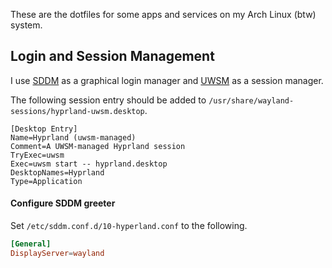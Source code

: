 These are the dotfiles for some apps and services on my Arch Linux (btw) system.

## Login and Session Management

I use [SDDM](https://wiki.archlinux.org/title/SDDM) as a graphical login manager and [UWSM](https://wiki.archlinux.org/title/Universal_Wayland_Session_Manager) as a session manager.

The following session entry should be added to `/usr/share/wayland-sessions/hyprland-uwsm.desktop`.

``` /usr/share/wayland-sessions/hyprland-uwsm.desktop 
[Desktop Entry]
Name=Hyprland (uwsm-managed)
Comment=A UWSM-managed Hyprland session
TryExec=uwsm
Exec=uwsm start -- hyprland.desktop
DesktopNames=Hyprland
Type=Application
```

#### Configure SDDM greeter

Set `/etc/sddm.conf.d/10-hyperland.conf` to the following.

``` /etc/sddm.conf.d/10-hyperland.conf
[General]
DisplayServer=wayland
```

